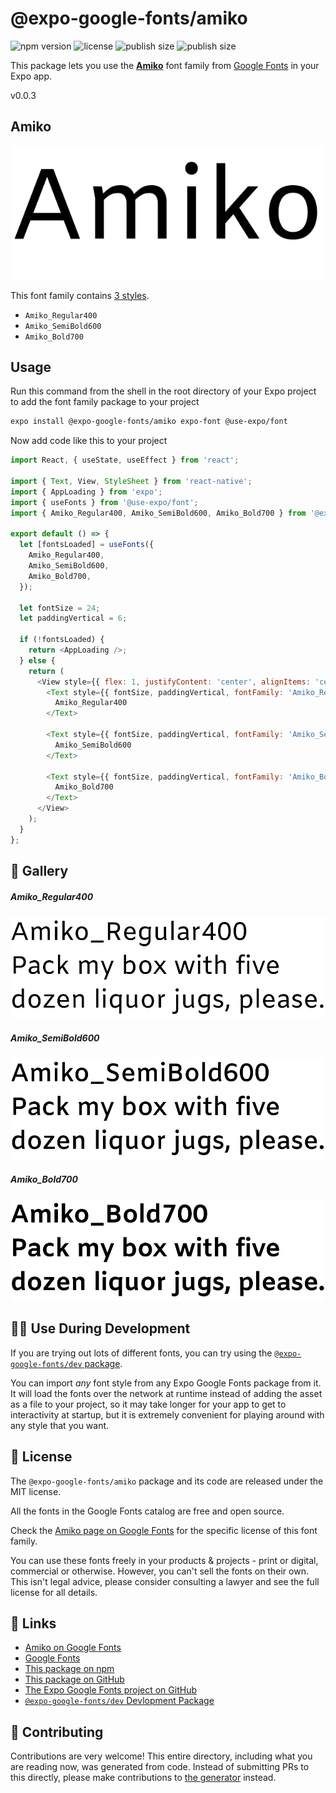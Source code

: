 # @expo-google-fonts/amiko

![npm version](https://flat.badgen.net/npm/v/@expo-google-fonts/amiko)
![license](https://flat.badgen.net/github/license/expo/google-fonts)
![publish size](https://flat.badgen.net/packagephobia/install/@expo-google-fonts/amiko)
![publish size](https://flat.badgen.net/packagephobia/publish/@expo-google-fonts/amiko)

This package lets you use the [**Amiko**](https://fonts.google.com/specimen/Amiko) font family from [Google Fonts](https://fonts.google.com/) in your Expo app.

v0.0.3

## Amiko

![Amiko](./font-family.png)

This font family contains [3 styles](#-gallery).

- `Amiko_Regular400`
- `Amiko_SemiBold600`
- `Amiko_Bold700`

## Usage

Run this command from the shell in the root directory of your Expo project to add the font family package to your project
```sh
expo install @expo-google-fonts/amiko expo-font @use-expo/font
```

Now add code like this to your project
```js
import React, { useState, useEffect } from 'react';

import { Text, View, StyleSheet } from 'react-native';
import { AppLoading } from 'expo';
import { useFonts } from '@use-expo/font';
import { Amiko_Regular400, Amiko_SemiBold600, Amiko_Bold700 } from '@expo-google-fonts/amiko';

export default () => {
  let [fontsLoaded] = useFonts({
    Amiko_Regular400,
    Amiko_SemiBold600,
    Amiko_Bold700,
  });

  let fontSize = 24;
  let paddingVertical = 6;

  if (!fontsLoaded) {
    return <AppLoading />;
  } else {
    return (
      <View style={{ flex: 1, justifyContent: 'center', alignItems: 'center' }}>
        <Text style={{ fontSize, paddingVertical, fontFamily: 'Amiko_Regular400' }}>
          Amiko_Regular400
        </Text>

        <Text style={{ fontSize, paddingVertical, fontFamily: 'Amiko_SemiBold600' }}>
          Amiko_SemiBold600
        </Text>

        <Text style={{ fontSize, paddingVertical, fontFamily: 'Amiko_Bold700' }}>
          Amiko_Bold700
        </Text>
      </View>
    );
  }
};

```

## 🔡 Gallery

##### Amiko_Regular400
![Amiko_Regular400](./c2e782cc6b503328a87e3b81b3ee6afa1acb6cd66bd04d9da2ba5d3ff4c43e3f.ttf.png)

##### Amiko_SemiBold600
![Amiko_SemiBold600](./d56799efb6c3d56b106cae38c558a3f2f9da3d0a90d0d1ea64449c693d3cadfc.ttf.png)

##### Amiko_Bold700
![Amiko_Bold700](./037bbdff86b70266d62abc94be043671d3c04188f477dbb0ead70ee89df98ecb.ttf.png)


## 👩‍💻 Use During Development

If you are trying out lots of different fonts, you can try using the [`@expo-google-fonts/dev` package](https://github.com/expo/google-fonts/tree/master/font-packages/dev#readme).

You can import *any* font style from any Expo Google Fonts package from it. It will load the fonts
over the network at runtime instead of adding the asset as a file to your project, so it may take longer
for your app to get to interactivity at startup, but it is extremely convenient
for playing around with any style that you want.

## 📖 License

The `@expo-google-fonts/amiko` package and its code are released under the MIT license.

All the fonts in the Google Fonts catalog are free and open source.

Check the [Amiko page on Google Fonts](https://fonts.google.com/specimen/Amiko) for the specific license of this font family.

You can use these fonts freely in your products & projects - print or digital, commercial or otherwise. However, you can't sell the fonts on their own. This isn't legal advice, please consider consulting a lawyer and see the full license for all details.

## 🔗 Links

- [Amiko on Google Fonts](https://fonts.google.com/specimen/Amiko)
- [Google Fonts](https://fonts.google.com/)
- [This package on npm](https://www.npmjs.com/package/@expo-google-fonts/amiko)
- [This package on GitHub](https://github.com/expo/google-fonts/tree/master/font-packages/amiko)
- [The Expo Google Fonts project on GitHub](https://github.com/expo/google-fonts)
- [`@expo-google-fonts/dev` Devlopment Package](https://github.com/expo/google-fonts/tree/master/font-packages/dev)


## 🤝 Contributing

Contributions are very welcome! This entire directory, including what you are reading now, was generated from code. Instead of submitting PRs to this directly, please make contributions to [the generator](https://github.com/expo/google-fonts/tree/master/packages/generator) instead.
